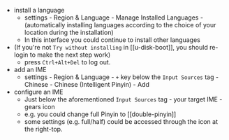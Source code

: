 - install a language
  - settings - Region & Language - Manage Installed Languages - (automatically installing languages according to the choice of your location during the installation)
  - In this interface you could continue to install other languages
- (If you're not `Try without installing` in [[u-disk-boot]], you should re-login to make the next step work)
  - press `Ctrl+Alt+Del` to log out.
- add an IME
  - settings - Region & Language - `+` key below the `Input Sources` tag - Chinese - Chinese (Intelligent Pinyin) - Add
- configure an IME
  - Just below the aforementioned `Input Sources` tag - your target IME - gears icon
  - e.g. you could change full Pinyin to [[double-pinyin]]
  - some settings (e.g. full/half) could be accessed through the icon at the right-top.